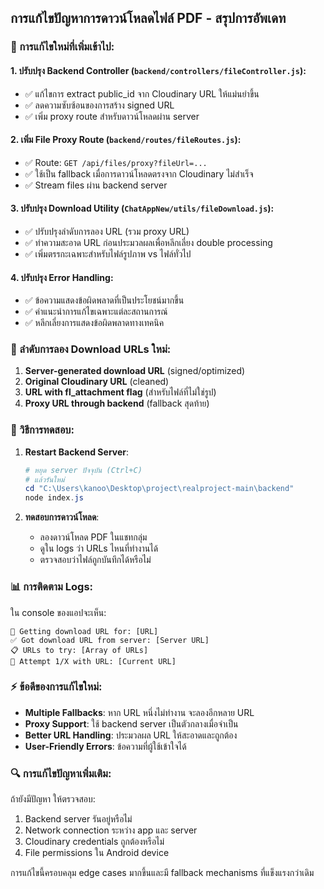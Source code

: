 ## การแก้ไขปัญหาการดาวน์โหลดไฟล์ PDF - สรุปการอัพเดท

### 🔧 การแก้ไขใหม่ที่เพิ่มเข้าไป:

#### 1. **ปรับปรุง Backend Controller** (`backend/controllers/fileController.js`):
- ✅ แก้ไขการ extract public_id จาก Cloudinary URL ให้แม่นยำขึ้น
- ✅ ลดความซับซ้อนของการสร้าง signed URL
- ✅ เพิ่ม proxy route สำหรับดาวน์โหลดผ่าน server

#### 2. **เพิ่ม File Proxy Route** (`backend/routes/fileRoutes.js`):
- ✅ Route: `GET /api/files/proxy?fileUrl=...`
- ✅ ใช้เป็น fallback เมื่อการดาวน์โหลดตรงจาก Cloudinary ไม่สำเร็จ
- ✅ Stream files ผ่าน backend server

#### 3. **ปรับปรุง Download Utility** (`ChatAppNew/utils/fileDownload.js`):
- ✅ ปรับปรุงลำดับการลอง URL (รวม proxy URL)
- ✅ ทำความสะอาด URL ก่อนประมวลผลเพื่อหลีกเลี่ยง double processing
- ✅ เพิ่มตรรกะเฉพาะสำหรับไฟล์รูปภาพ vs ไฟล์ทั่วไป

#### 4. **ปรับปรุง Error Handling**:
- ✅ ข้อความแสดงข้อผิดพลาดที่เป็นประโยชน์มากขึ้น
- ✅ คำแนะนำการแก้ไขเฉพาะแต่ละสถานการณ์
- ✅ หลีกเลี่ยงการแสดงข้อผิดพลาดทางเทคนิค

### 🔄 ลำดับการลอง Download URLs ใหม่:

1. **Server-generated download URL** (signed/optimized)
2. **Original Cloudinary URL** (cleaned)
3. **URL with fl_attachment flag** (สำหรับไฟล์ที่ไม่ใช่รูป)
4. **Proxy URL through backend** (fallback สุดท้าย)

### 🚀 วิธีการทดสอบ:

1. **Restart Backend Server**:
   ```powershell
   # หยุด server ปัจจุบัน (Ctrl+C)
   # แล้วรันใหม่
   cd "C:\Users\kanoo\Desktop\project\realproject-main\backend"
   node index.js
   ```

2. **ทดสอบการดาวน์โหลด**:
   - ลองดาวน์โหลด PDF ในแชทกลุ่ม
   - ดูใน logs ว่า URLs ไหนที่ทำงานได้
   - ตรวจสอบว่าไฟล์ถูกบันทึกได้หรือไม่

### 📊 การติดตาม Logs:

ใน console ของแอปจะเห็น:
```
🔗 Getting download URL for: [URL]
✅ Got download URL from server: [Server URL]
📋 URLs to try: [Array of URLs]
🔄 Attempt 1/X with URL: [Current URL]
```

### ⚡ ข้อดีของการแก้ไขใหม่:

- **Multiple Fallbacks**: หาก URL หนึ่งไม่ทำงาน จะลองอีกหลาย URL
- **Proxy Support**: ใช้ backend server เป็นตัวกลางเมื่อจำเป็น
- **Better URL Handling**: ประมวลผล URL ให้สะอาดและถูกต้อง
- **User-Friendly Errors**: ข้อความที่ผู้ใช้เข้าใจได้

### 🔍 การแก้ไขปัญหาเพิ่มเติม:

ถ้ายังมีปัญหา ให้ตรวจสอบ:
1. Backend server รันอยู่หรือไม่
2. Network connection ระหว่าง app และ server
3. Cloudinary credentials ถูกต้องหรือไม่
4. File permissions ใน Android device

การแก้ไขนี้ครอบคลุม edge cases มากขึ้นและมี fallback mechanisms ที่แข็งแรงกว่าเดิม